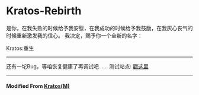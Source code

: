 # Kratos-Rebirth

是你，在我失败的时候给予我安慰，在我成功的时候给予我鼓励，在我灰心丧气的时候重新激发我的信心。
我决定，赐予你一个全新的名字：

Kratos:重生

------------

还有一坨Bug，等咱恢复健康了再调试吧……
测试站点: [戳这里](https://cxpy.me)

-------------

#### Modified From [Kratos(M)](https://github.com/xb2016/kratos)

